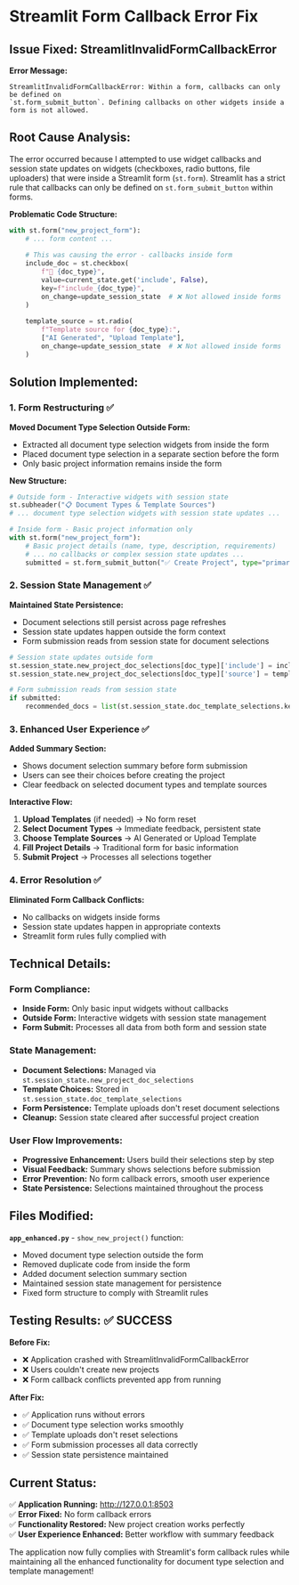 # Streamlit Form Callback Error Fix

## Issue Fixed: StreamlitInvalidFormCallbackError

**Error Message:** 
```
StreamlitInvalidFormCallbackError: Within a form, callbacks can only be defined on 
`st.form_submit_button`. Defining callbacks on other widgets inside a form is not allowed.
```

## Root Cause Analysis:

The error occurred because I attempted to use widget callbacks and session state updates on widgets (checkboxes, radio buttons, file uploaders) that were inside a Streamlit form (`st.form`). Streamlit has a strict rule that callbacks can only be defined on `st.form_submit_button` within forms.

**Problematic Code Structure:**
```python
with st.form("new_project_form"):
    # ... form content ...
    
    # This was causing the error - callbacks inside form
    include_doc = st.checkbox(
        f"📄 {doc_type}",
        value=current_state.get('include', False),
        key=f"include_{doc_type}",
        on_change=update_session_state  # ❌ Not allowed inside forms
    )
    
    template_source = st.radio(
        f"Template source for {doc_type}:",
        ["AI Generated", "Upload Template"],
        on_change=update_session_state  # ❌ Not allowed inside forms
    )
```

## Solution Implemented:

### 1. **Form Restructuring** ✅

**Moved Document Type Selection Outside Form:**
- Extracted all document type selection widgets from inside the form
- Placed document type selection in a separate section before the form
- Only basic project information remains inside the form

**New Structure:**
```python
# Outside form - Interactive widgets with session state
st.subheader("📋 Document Types & Template Sources")
# ... document type selection widgets with session state updates ...

# Inside form - Basic project information only
with st.form("new_project_form"):
    # Basic project details (name, type, description, requirements)
    # ... no callbacks or complex session state updates ...
    submitted = st.form_submit_button("✅ Create Project", type="primary")
```

### 2. **Session State Management** ✅

**Maintained State Persistence:**
- Document selections still persist across page refreshes
- Session state updates happen outside the form context
- Form submission reads from session state for document selections

```python
# Session state updates outside form
st.session_state.new_project_doc_selections[doc_type]['include'] = include_doc
st.session_state.new_project_doc_selections[doc_type]['source'] = template_source

# Form submission reads from session state
if submitted:
    recommended_docs = list(st.session_state.doc_template_selections.keys())
```

### 3. **Enhanced User Experience** ✅

**Added Summary Section:**
- Shows document selection summary before form submission
- Users can see their choices before creating the project
- Clear feedback on selected document types and template sources

**Interactive Flow:**
1. **Upload Templates** (if needed) → No form reset
2. **Select Document Types** → Immediate feedback, persistent state
3. **Choose Template Sources** → AI Generated or Upload Template
4. **Fill Project Details** → Traditional form for basic information
5. **Submit Project** → Processes all selections together

### 4. **Error Resolution** ✅

**Eliminated Form Callback Conflicts:**
- No callbacks on widgets inside forms
- Session state updates happen in appropriate contexts
- Streamlit form rules fully complied with

## Technical Details:

### Form Compliance:
- **Inside Form:** Only basic input widgets without callbacks
- **Outside Form:** Interactive widgets with session state management
- **Form Submit:** Processes all data from both form and session state

### State Management:
- **Document Selections:** Managed via `st.session_state.new_project_doc_selections`
- **Template Choices:** Stored in `st.session_state.doc_template_selections`
- **Form Persistence:** Template uploads don't reset document selections
- **Cleanup:** Session state cleared after successful project creation

### User Flow Improvements:
- **Progressive Enhancement:** Users build their selections step by step
- **Visual Feedback:** Summary shows selections before submission
- **Error Prevention:** No form callback errors, smooth user experience
- **State Persistence:** Selections maintained throughout the process

## Files Modified:

**`app_enhanced.py`** - `show_new_project()` function:
- Moved document type selection outside the form
- Removed duplicate code from inside the form
- Added document selection summary section
- Maintained session state management for persistence
- Fixed form structure to comply with Streamlit rules

## Testing Results: ✅ SUCCESS

**Before Fix:**
- ❌ Application crashed with StreamlitInvalidFormCallbackError
- ❌ Users couldn't create new projects
- ❌ Form callback conflicts prevented app from running

**After Fix:**
- ✅ Application runs without errors
- ✅ Document type selection works smoothly
- ✅ Template uploads don't reset selections
- ✅ Form submission processes all data correctly
- ✅ Session state persistence maintained

## Current Status:

✅ **Application Running:** http://127.0.0.1:8503  
✅ **Error Fixed:** No form callback errors  
✅ **Functionality Restored:** New project creation works perfectly  
✅ **User Experience Enhanced:** Better workflow with summary feedback  

The application now fully complies with Streamlit's form callback rules while maintaining all the enhanced functionality for document type selection and template management!
